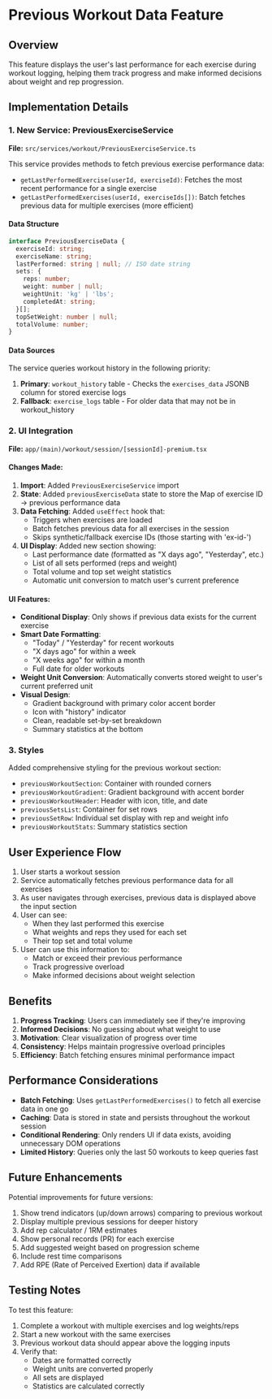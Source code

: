 # Previous Workout Data Feature

## Overview
This feature displays the user's last performance for each exercise during workout logging, helping them track progress and make informed decisions about weight and rep progression.

## Implementation Details

### 1. New Service: PreviousExerciseService
**File:** `src/services/workout/PreviousExerciseService.ts`

This service provides methods to fetch previous exercise performance data:

- `getLastPerformedExercise(userId, exerciseId)`: Fetches the most recent performance for a single exercise
- `getLastPerformedExercises(userId, exerciseIds[])`: Batch fetches previous data for multiple exercises (more efficient)

#### Data Structure
```typescript
interface PreviousExerciseData {
  exerciseId: string;
  exerciseName: string;
  lastPerformed: string | null; // ISO date string
  sets: {
    reps: number;
    weight: number | null;
    weightUnit: 'kg' | 'lbs';
    completedAt: string;
  }[];
  topSetWeight: number | null;
  totalVolume: number;
}
```

#### Data Sources
The service queries workout history in the following priority:
1. **Primary**: `workout_history` table - Checks the `exercises_data` JSONB column for stored exercise logs
2. **Fallback**: `exercise_logs` table - For older data that may not be in workout_history

### 2. UI Integration
**File:** `app/(main)/workout/session/[sessionId]-premium.tsx`

#### Changes Made:
1. **Import**: Added `PreviousExerciseService` import
2. **State**: Added `previousExerciseData` state to store the Map of exercise ID → previous performance data
3. **Data Fetching**: Added `useEffect` hook that:
   - Triggers when exercises are loaded
   - Batch fetches previous data for all exercises in the session
   - Skips synthetic/fallback exercise IDs (those starting with 'ex-id-')
4. **UI Display**: Added new section showing:
   - Last performance date (formatted as "X days ago", "Yesterday", etc.)
   - List of all sets performed (reps and weight)
   - Total volume and top set weight statistics
   - Automatic unit conversion to match user's current preference

#### UI Features:
- **Conditional Display**: Only shows if previous data exists for the current exercise
- **Smart Date Formatting**: 
  - "Today" / "Yesterday" for recent workouts
  - "X days ago" for within a week
  - "X weeks ago" for within a month
  - Full date for older workouts
- **Weight Unit Conversion**: Automatically converts stored weight to user's current preferred unit
- **Visual Design**: 
  - Gradient background with primary color accent border
  - Icon with "history" indicator
  - Clean, readable set-by-set breakdown
  - Summary statistics at the bottom

### 3. Styles
Added comprehensive styling for the previous workout section:
- `previousWorkoutSection`: Container with rounded corners
- `previousWorkoutGradient`: Gradient background with accent border
- `previousWorkoutHeader`: Header with icon, title, and date
- `previousSetsList`: Container for set rows
- `previousSetRow`: Individual set display with rep and weight info
- `previousWorkoutStats`: Summary statistics section

## User Experience Flow

1. User starts a workout session
2. Service automatically fetches previous performance data for all exercises
3. As user navigates through exercises, previous data is displayed above the input section
4. User can see:
   - When they last performed this exercise
   - What weights and reps they used for each set
   - Their top set and total volume
5. User can use this information to:
   - Match or exceed their previous performance
   - Track progressive overload
   - Make informed decisions about weight selection

## Benefits

1. **Progress Tracking**: Users can immediately see if they're improving
2. **Informed Decisions**: No guessing about what weight to use
3. **Motivation**: Clear visualization of progress over time
4. **Consistency**: Helps maintain progressive overload principles
5. **Efficiency**: Batch fetching ensures minimal performance impact

## Performance Considerations

- **Batch Fetching**: Uses `getLastPerformedExercises()` to fetch all exercise data in one go
- **Caching**: Data is stored in state and persists throughout the workout session
- **Conditional Rendering**: Only renders UI if data exists, avoiding unnecessary DOM operations
- **Limited History**: Queries only the last 50 workouts to keep queries fast

## Future Enhancements

Potential improvements for future versions:
1. Show trend indicators (up/down arrows) comparing to previous workout
2. Display multiple previous sessions for deeper history
3. Add rep calculator / 1RM estimates
4. Show personal records (PR) for each exercise
5. Add suggested weight based on progression scheme
6. Include rest time comparisons
7. Add RPE (Rate of Perceived Exertion) data if available

## Testing Notes

To test this feature:
1. Complete a workout with multiple exercises and log weights/reps
2. Start a new workout with the same exercises
3. Previous workout data should appear above the logging inputs
4. Verify that:
   - Dates are formatted correctly
   - Weight units are converted properly
   - All sets are displayed
   - Statistics are calculated correctly






